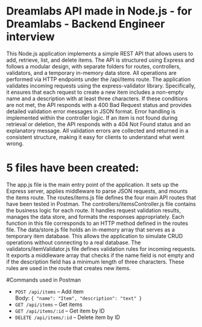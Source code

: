 # Dreamlabs API made in Node.js - for Dreamlabs - Backend Engineer interview


This Node.js application implements a simple REST API that allows users to add, retrieve, list, and delete items. The API is structured using Express and follows a modular design, with separate folders for routes, controllers, validators, and a temporary in-memory data store. All operations are performed via HTTP endpoints under the /api/items route. The application validates incoming requests using the express-validator library. Specifically, it ensures that each request to create a new item includes a non-empty name and a description with at least three characters. If these conditions are not met, the API responds with a 400 Bad Request status and provides detailed validation error messages in JSON format.
Error handling is implemented within the controller logic. If an item is not found during retrieval or deletion, the API responds with a 404 Not Found status and an explanatory message. All validation errors are collected and returned in a consistent structure, making it easy for clients to understand what went wrong.
# 5 files have been created: 
The app.js file is the main entry point of the application. It sets up the Express server, applies middleware to parse JSON requests, and mounts the items route. 
The routes/items.js file defines the four main API routes that have been tested in Postman.
The controllers/itemsController.js file contains the business logic for each route. It handles request validation results, manages the data store, and formats the responses appropriately. Each function in this file corresponds to an HTTP method defined in the routes file. 
The data/store.js file holds an in-memory array that serves as a temporary item database. This allows the application to simulate CRUD operations without connecting to a real database.
The validators/itemValidator.js file defines validation rules for incoming requests. It exports a middleware array that checks if the name field is not empty and if the description field has a minimum length of three characters. These rules are used in the route that creates new items.

#Commands used in Postman
- `POST /api/items` – Add item  
  Body: `{ "name": "Item", "description": "text" }`
- `GET /api/items` – Get items
- `GET /api/items/:id` – Get item by ID
- `DELETE /api/items/:id` – Delete item by ID
